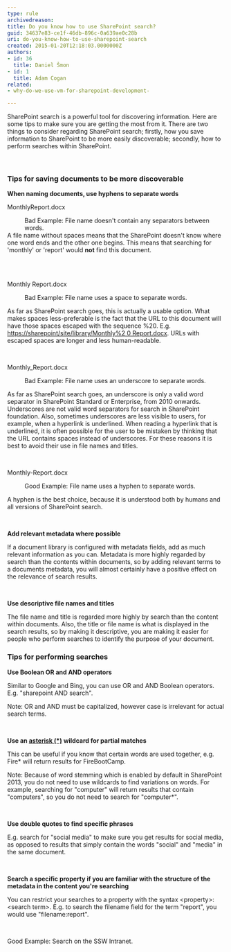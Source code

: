 ```yaml
---
type: rule
archivedreason: 
title: Do you know how to use SharePoint search?
guid: 34637e83-ce1f-46db-896c-0a639ae0c28b
uri: do-you-know-how-to-use-sharepoint-search
created: 2015-01-20T12:18:03.0000000Z
authors:
- id: 36
  title: Daniel Šmon
- id: 1
  title: Adam Cogan
related:
- why-do-we-use-vm-for-sharepoint-development-

---
```



​SharePoint search is a powerful tool for discovering information. Here are some tips to make sure you are getting the most from it. There are two things to consider regarding SharePoint search; firstly, how you save information to SharePoint to be more easily discoverable; secondly, how to perform searches within SharePoint.&#160;​<br>
<br><excerpt class='endintro'></excerpt><br>
<h3 class="ssw15-rteElement-H3">Tips for saving documents to be more discoverable</h3><p>
   <strong>When naming documents, use hyphens to separate words</strong></p><p class="ssw15-rteElement-CodeArea">MonthlyReport.docx</p><dd class="ssw15-rteElement-FigureBad">Bad Example&#58; File name doesn't contain any separators between words.</dd>A file name without spaces&#160;means that the SharePoint doesn't know where one word ends and the other one begins. This means that searching for 'monthly'&#160;or 'report' would <strong>not</strong> find this document.<br><br><p class="ssw15-rteElement-P">&#160;<br></p><p class="ssw15-rteElement-CodeArea">Monthly Report.docx&#160;</p><dd class="ssw15-rteElement-FigureBad">Bad Example&#58; File name uses&#160;a&#160;space to separate words.</dd><p class="ssw15-rteElement-P">As far as SharePoint search goes, this is actually a usable option. What makes&#160;spaces&#160;less-preferable is the fact that the URL to this document will have those spaces escaped with the sequence %20. E.g. <a href="/Pages/Do-you-know-how-to-use-SharePoint-search.aspx">https&#58;//sharepoint/site/library/Monthly%2 0 Report.docx</a>. URLs with escaped spaces are longer and less human-readable.</p><p>&#160;</p><p class="ssw15-rteElement-CodeArea">Monthly_Report.docx&#160;</p><dd class="ssw15-rteElement-FigureBad">Bad&#160;Example&#58; File name uses an underscore to separate words.</dd><p>As far as SharePoint search goes, an underscore is only a valid word separator in SharePoint Standard or Enterprise, from 2010 onwards. Underscores are not valid word separators for search in SharePoint foundation. Also, sometimes&#160;underscores are less visible to users, for example, when a hyperlink is underlined. When reading a hyperlink that is underlined,&#160;it is oft​en possible for the&#160;user to be mistaken by thinking that the URL contains spaces instead of underscores.&#160;For these reasons it is best to avoid their use in file names and titles.</p><p>&#160;</p><p class="ssw15-rteElement-CodeArea">Monthly-Report.docx&#160;</p><dd class="ssw15-rteElement-FigureGood">Good Example&#58; File name uses a hyphen to separate words.</dd><p class="ssw15-rteElement-P">A hyphen is the best&#160;choice, because it&#160;is understood both by humans and all versions of SharePoint search.</p><p class="ssw15-rteElement-P">&#160;</p><p class="ssw15-rteElement-P">
   <strong>Add relevant metadata where possible</strong></p><p class="ssw15-rteElement-P">If a document library is configured with metadata fields, add as much relevant information as you can. Metadata is more highly regarded by search than the contents within documents, so by adding relevant terms to a documents metadata, you will almost certainly have a positive effect on the relevance of search results.</p><p class="ssw15-rteElement-P">&#160;</p><p class="ssw15-rteElement-P">
   <strong>Use descriptive file names and titles</strong></p><p class="ssw15-rteElement-P">The file name and title is regarded more highly by search than the content within documents. Also, the title or file name is what is displayed in the search results, so by making it descriptive, you are making it easier for people who perform searches to identify the purpose of your document.</p><h3 class="ssw15-rteElement-H3">Tips for performing searches</h3><p>
   <strong>Use Boolean OR and AND operators</strong></p><p>Similar to Google and Bing, you can use&#160;OR and AND&#160;Boolean operators. E.g. &quot;sharepoint AND search&quot;.</p><p class="ssw15-rteElement-GreyBox">Note&#58; OR and AND must be capitalized, however case is irrelevant for actual search terms.</p><p>&#160;</p><p>
   <strong>Use an </strong> <a href="http&#58;//en.wikipedia.org/wiki/Asterisk"> <strong>asterisk (*)</strong></a> <strong>wildcard for partial matches</strong></p><p>This can&#160;be useful if you know that certain words are used together,&#160;e.g. Fire* will return results for FireBootCamp.</p><p class="ssw15-rteElement-GreyBox">Note&#58;&#160;Because of word stemming&#160;which is enabled by default&#160;in SharePoint 2013, you do not need to&#160;use wildcards to find variations on words. For example, searching for&#160;&quot;computer&quot; will return&#160;results that contain &quot;computers&quot;, so you do not need to search for&#160;&quot;computer*&quot;.&#160;</p><p>
   <strong></strong>&#160;</p><p>
   <strong>Use double quotes to find specific phrases</strong></p><p>E.g. search for &quot;social media&quot; to make sure you get results for social media, as opposed to results that simply contain the words &quot;social&quot; and &quot;media&quot; in the same document.</p><p>&#160;</p><p>
   <strong>Search a specific property if you are familiar with the structure of the metadata in the content you're searching</strong></p><p>You can restrict your searches to a property with the syntax &lt;property&gt;&#58;&lt;search term&gt;. E.g. to search the filename field for the term &quot;report&quot;, you would use &quot;filename&#58;report&quot;.</p><p>&#160;</p>
<div></div> <div>Good&#160;Example&#58;&#160;Search on the SSW Intranet. </div>


